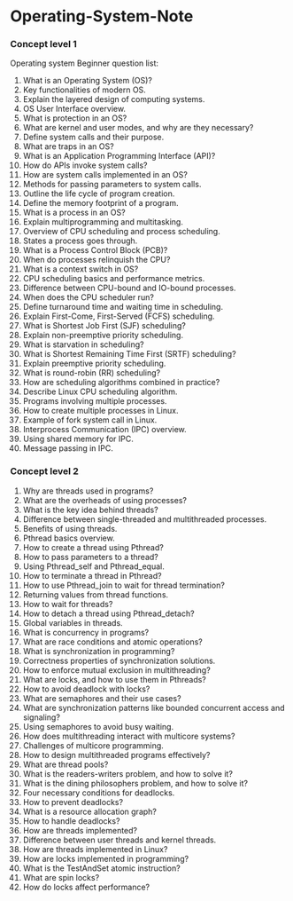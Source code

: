 # Operating-System-Note

### Concept level 1
Operating system Beginner question list:

1. What is an Operating System (OS)?
2. Key functionalities of modern OS.
3. Explain the layered design of computing systems.
4. OS User Interface overview.
5. What is protection in an OS?
6. What are kernel and user modes, and why are they necessary?
7. Define system calls and their purpose.
8. What are traps in an OS?
9. What is an Application Programming Interface (API)?
10. How do APIs invoke system calls?
11. How are system calls implemented in an OS?
12. Methods for passing parameters to system calls.
13. Outline the life cycle of program creation.
14. Define the memory footprint of a program.
15. What is a process in an OS?
16. Explain multiprogramming and multitasking.
17. Overview of CPU scheduling and process scheduling.
18. States a process goes through.
19. What is a Process Control Block (PCB)?
20. When do processes relinquish the CPU?
21. What is a context switch in OS?
22. CPU scheduling basics and performance metrics.
23. Difference between CPU-bound and IO-bound processes.
24. When does the CPU scheduler run?
25. Define turnaround time and waiting time in scheduling.
26. Explain First-Come, First-Served (FCFS) scheduling.
27. What is Shortest Job First (SJF) scheduling?
28. Explain non-preemptive priority scheduling.
29. What is starvation in scheduling?
30. What is Shortest Remaining Time First (SRTF) scheduling?
31. Explain preemptive priority scheduling.
32. What is round-robin (RR) scheduling?
33. How are scheduling algorithms combined in practice?
34. Describe Linux CPU scheduling algorithm.
35. Programs involving multiple processes.
36. How to create multiple processes in Linux.
37. Example of fork system call in Linux.
38. Interprocess Communication (IPC) overview.
39. Using shared memory for IPC.
40. Message passing in IPC.


### Concept level 2

1. Why are threads used in programs?
2. What are the overheads of using processes?
3. What is the key idea behind threads?
4. Difference between single-threaded and multithreaded processes.
5. Benefits of using threads.
6. Pthread basics overview.
7. How to create a thread using Pthread?
8. How to pass parameters to a thread?
9. Using Pthread_self and Pthread_equal.
10. How to terminate a thread in Pthread?
11. How to use Pthread_join to wait for thread termination?
12. Returning values from thread functions.
13. How to wait for threads?
14. How to detach a thread using Pthread_detach?
15. Global variables in threads.
16. What is concurrency in programs?
17. What are race conditions and atomic operations?
18. What is synchronization in programming?
19. Correctness properties of synchronization solutions.
20. How to enforce mutual exclusion in multithreading?
21. What are locks, and how to use them in Pthreads?
22. How to avoid deadlock with locks?
23. What are semaphores and their use cases?
24. What are synchronization patterns like bounded concurrent access and signaling?
25. Using semaphores to avoid busy waiting.
26. How does multithreading interact with multicore systems?
27. Challenges of multicore programming.
28. How to design multithreaded programs effectively?
29. What are thread pools?
30. What is the readers-writers problem, and how to solve it?
31. What is the dining philosophers problem, and how to solve it?
32. Four necessary conditions for deadlocks.
33. How to prevent deadlocks?
34. What is a resource allocation graph?
35. How to handle deadlocks?
36. How are threads implemented?
37. Difference between user threads and kernel threads.
38. How are threads implemented in Linux?
39. How are locks implemented in programming?
40. What is the TestAndSet atomic instruction?
41. What are spin locks?
42. How do locks affect performance?
